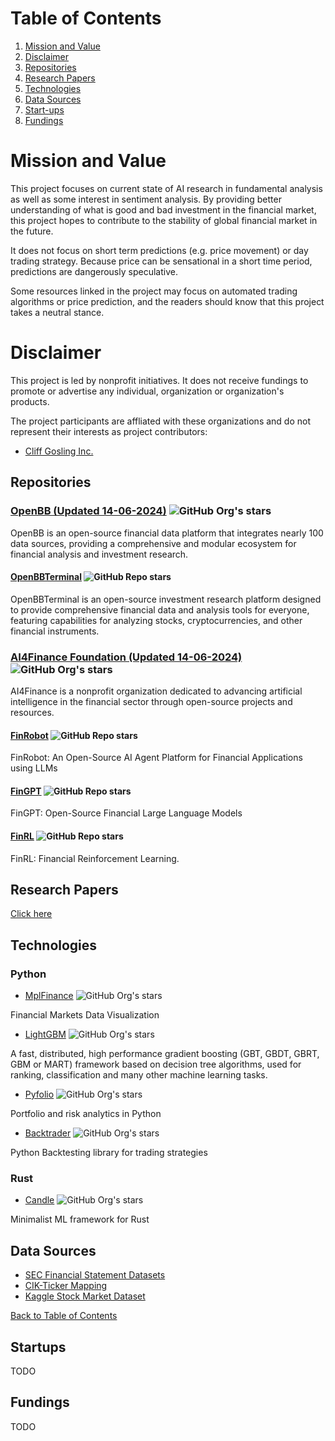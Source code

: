 # Table of Contents

1. [Mission and Value](#mission-and-value)
1. [Disclaimer](#disclaimer)
1. [Repositories](#repositories)
1. [Research Papers](#research-papers)
1. [Technologies](#technologies)
1. [Data Sources](#data-sources)
1. [Start-ups](#start-ups)
1. [Fundings](#fundings)

# Mission and Value

This project focuses on current state of AI research in fundamental analysis as well as some interest in sentiment analysis. By providing better understanding of what is good and bad investment in the financial market, this project hopes to contribute to the stability of global financial market in the future.

It does not focus on short term predictions (e.g. price movement) or day trading strategy. Because price can be sensational in a short time period, predictions are dangerously speculative.

Some resources linked in the project may focus on automated trading algorithms or price prediction, and the readers should know that this project takes a neutral stance.

# Disclaimer

This project is led by nonprofit initiatives. It does not receive fundings to promote or advertise any individual, organization or organization's products.

The project participants are affliated with these organizations and do not represent their interests as project contributors:
- [Cliff Gosling Inc.](https://www.linkedin.com/company/cliffgosling-inc)

## Repositories

### [OpenBB (Updated 14-06-2024)](https://github.com/OpenBB-finance) ![GitHub Org's stars](https://img.shields.io/github/stars/OpenBB-finance)

OpenBB is an open-source financial data platform that integrates nearly 100 data sources, providing a comprehensive and modular ecosystem for financial analysis and investment research.

#### [OpenBBTerminal](https://github.com/OpenBB-finance/OpenBBTerminal) ![GitHub Repo stars](https://img.shields.io/github/stars/OpenBB-finance/OpenBBTerminal)

OpenBBTerminal is an open-source investment research platform designed to provide comprehensive financial data and analysis tools for everyone, featuring capabilities for analyzing stocks, cryptocurrencies, and other financial instruments.

### [AI4Finance Foundation (Updated 14-06-2024)](https://github.com/AI4Finance-Foundation) ![GitHub Org's stars](https://img.shields.io/github/stars/AI4Finance-Foundation)

AI4Finance is a nonprofit organization dedicated to advancing artificial intelligence in the financial sector through open-source projects and resources. 

#### [FinRobot](https://github.com/AI4Finance-Foundation/FinRobot) ![GitHub Repo stars](https://img.shields.io/github/stars/AI4Finance-Foundation/FinRobot)

FinRobot: An Open-Source AI Agent Platform for Financial Applications using LLMs

#### [FinGPT](https://github.com/AI4Finance-Foundation/FinGPT) ![GitHub Repo stars](https://img.shields.io/github/stars/AI4Finance-Foundation/FinGPT)

FinGPT: Open-Source Financial Large Language Models

#### [FinRL](https://github.com/AI4Finance-Foundation/FinRL) ![GitHub Repo stars](https://img.shields.io/github/stars/AI4Finance-Foundation/FinRL)

FinRL: Financial Reinforcement Learning.

## Research Papers

[Click here](/papers)

## Technologies

### Python

- [MplFinance](https://github.com/matplotlib/mplfinance) ![GitHub Org's stars](https://img.shields.io/github/stars/matplotlib/mplfinance)

Financial Markets Data Visualization

- [LightGBM](https://github.com/microsoft/LightGBM) ![GitHub Org's stars](https://img.shields.io/github/stars/microsoft/LightGBM)

A fast, distributed, high performance gradient boosting (GBT, GBDT, GBRT, GBM or MART) framework based on decision tree algorithms, used for ranking, classification and many other machine learning tasks.

- [Pyfolio](https://github.com/quantopian/pyfolio) ![GitHub Org's stars](https://img.shields.io/github/stars/quantopian/pyfolio)

Portfolio and risk analytics in Python

- [Backtrader](https://github.com/mementum/backtrader) ![GitHub Org's stars](https://img.shields.io/github/stars/mementum/backtrader)

Python Backtesting library for trading strategies

### Rust

- [Candle](https://github.com/huggingface/candle) ![GitHub Org's stars](https://img.shields.io/github/stars/huggingface/candle)

Minimalist ML framework for Rust

## Data Sources

- [SEC Financial Statement Datasets](https://www.sec.gov/dera/data/financial-statement-data-sets)
- [CIK-Ticker Mapping](https://github.com/jadchaar/sec-cik-mapper)
- [Kaggle Stock Market Dataset](https://www.kaggle.com/datasets/jacksoncrow/stock-market-dataset)


[Back to Table of Contents](#table-of-contents)

## Startups

TODO

## Fundings

TODO

